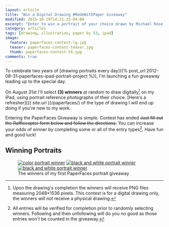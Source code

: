 ```yaml
---
layout: article
title: "Win a Digital Drawing #MadeWithPaper Giveaway"
modified: 2015-10-19T14:21:23-04:00
excerpt: "Enter to win a portrait of your choice drawn by Michael Rose in his signature PaperFaces style."
category: articles
tags: [drawing, illustration, paper by 53, ipad]
image:
  feature: paperfaces-contest-lg.jpg
  teaser: paperfaces-contest-teaser.jpg
  thumb: paperfaces-contest-th.jpg
comments: true
---
```


To celebrate two years of [drawing portraits every day]({% post_url 2012-08-31-paperfaces-ipad-portrait-project %}), I'm launching a fun giveaway leading up to the special day.

On August 31st I'll select **(3) winners** at random to draw digitally[^disclaimer] on my iPad, using portrait reference photographs of their choice. [Here's a refresher]({{ site.url }}/paperfaces/) of the type of drawing I will end up doing if you're new to my work.

[^disclaimer]: Upon the drawing's completion the winners will receive PNG files measuring 2048&times;1536 pixels. This contest is for a digital drawing only, the winners *will not* receive a physical drawing.

Entering the PaperFaces Giveaway is simple. <span class="badge info">Contest has ended</span> <s>Just fill out the Rafflecopter form below and follow the directions.</s> You can increase your odds of winner by completing some or all of the entry types[^entry-types]. Have fun and good luck!

[^entry-types]: All entries will be verified for completion prior to randomly selecting winners. Following and then unfollowing will do you no good as those entries won't be counted in the giveaway.

## Winning Portraits

<figure class="third">
	<a href="{{ site.url }}{% post_url 2014-09-02-harvydanger-portrait %}"><img src="{{ site.url }}/images/paperfaces-harvydanger-twitter-600.jpg" alt="color portrait winner"></a>
	<a href="{{ site.url }}{% post_url 2014-09-06-psychoticmilkma-2-portrait %}"><img src="{{ site.url }}/images/paperfaces-psychoticmilkma-2-600.jpg" alt="black and white portrait winner"></a>
  <a href="{{ site.url }}{% post_url 2014-09-10-viktoriaderoy-portrait %}"><img src="{{ site.url }}/images/paperfaces-viktoriaderoy-600.jpg" alt="black and white portrait winner"></a>
	<figcaption>The winners of my first PaperFaces portrait giveaway</figcaption>
</figure>
